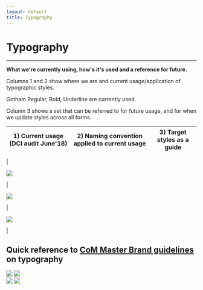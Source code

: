 ```yaml
---
layout: default
title: Typography
---
```

# Typography
* * *
**What we're currently using, how's it's used and a reference for future.&nbsp;**

Columns 1 and 2 show where we are and current usage/application of typographic styles.

Gotham Regular, Bold, Underline are currently used.&nbsp;

Column 3 shows a set that can be referred to for future usage, and for when we update styles across all forms.&nbsp;

| 1) Current usage (DCI audit June'18) | 2) Naming convention applied to current usage | 3) Target styles as a guide |
| --- | --- | --- |
| 

![](https://city-of-melbourne.github.io/design-system/style/img/27663978.png)

 | 

![](https://city-of-melbourne.github.io/design-system/style/img/27663980.png)

 | 

![](https://city-of-melbourne.github.io/design-system/style/img/27663979.png)

 |

## Quick reference to [CoM Master Brand guidelines](http://comweb/DoingBusiness/comms/Documents/city-of-melbourne-master-brand-september-2017.pdf) on typography&nbsp;

![](https://city-of-melbourne.github.io/design-system/style/img/27668482.png) ![](https://city-of-melbourne.github.io/design-system/style/img/27668483.png)  
 ![](https://city-of-melbourne.github.io/design-system/style/img/27668484.png) ![](https://city-of-melbourne.github.io/design-system/style/img/27668485.png)


